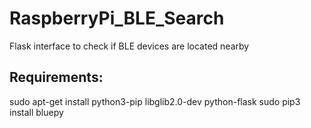# RaspberryPi_BLE_Search
Flask interface to check if BLE devices are located nearby

## Requirements:
sudo apt-get install python3-pip libglib2.0-dev python-flask
sudo pip3 install bluepy
